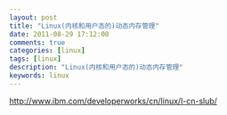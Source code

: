 ```yaml
---
layout: post
title: "Linux(内核和用户态的)动态内存管理"
date: 2011-08-29 17:12:00 
comments: true
categories: [linux]
tags: [linux]
description: "Linux(内核和用户态的)动态内存管理"
keywords: linux
---
```



 
 
 
  
   
   
  
  
   http://www.ibm.com/developerworks/cn/linux/l-cn-slub/
  
  
  
 

